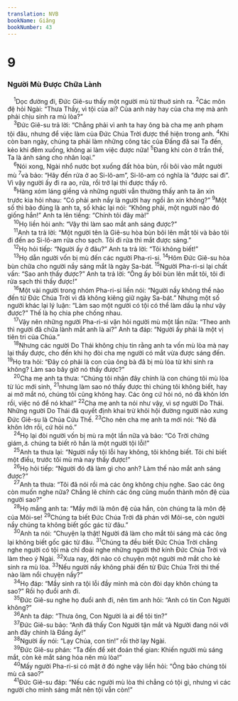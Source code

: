 ```yaml
---
translation: NVB
bookName: Giăng 
bookNumber: 43
---
```


<div class="title"><h1>9</h1><h3>Người Mù Được Chữa Lành </h3></div>
<span class="verse gi_9_1"> <sup>1</sup>Dọc đường đi, Đức Giê-su thấy một người mù từ thuở sinh ra. </span>
<span class="verse gi_9_2"><sup>2</sup>Các môn đệ hỏi Ngài: “Thưa Thầy, vì tội của ai? Của anh này hay của cha mẹ mà anh phải chịu sinh ra mù lòa?” <br/></span>
<span class="verse gi_9_3"> <sup>3</sup>Đức Giê-su trả lời: “Chẳng phải vì anh ta hay ông bà cha mẹ anh phạm tội đâu, nhưng để việc làm của Đức Chúa Trời được thể hiện trong anh. </span>
<span class="verse gi_9_4"><sup>4</sup>Khi còn ban ngày, chúng ta phải làm những công tác của Đấng đã sai Ta đến, kẻo khi đêm xuống, không ai làm việc được nữa! </span>
<span class="verse gi_9_5"><sup>5</sup>Đang khi còn ở trần thế, Ta là ánh sáng cho nhân loại.” <br/></span>
<span class="verse gi_9_6"> <sup>6</sup>Nói xong, Ngài nhổ nước bọt xuống đất hòa bùn, rồi bôi vào mắt người mù </span>
<span class="verse gi_9_7"><sup>7</sup>và bảo: “Hãy đến rửa ở ao Si-lô-am”, Si-lô-am có nghĩa là “được sai đi”. Vì vậy người ấy đi ra ao, rửa, rồi trở lại thì được thấy rõ. <br/></span>
<span class="verse gi_9_8"> <sup>8</sup>Hàng xóm láng giềng và những người vẫn thường thấy anh ta ăn xin trước kia hỏi nhau: “Có phải anh nầy là người hay ngồi ăn xin không?” </span>
<span class="verse gi_9_9"><sup>9</sup>Một số thì bảo đúng là anh ta, số khác lại nói: “Không phải, một người nào đó giống hắn!” Anh ta lên tiếng: “Chính tôi đây mà!” <br/></span>
<span class="verse gi_9_10"> <sup>10</sup>Họ liền hỏi anh: “Vậy thì làm sao mắt anh sáng được?” <br/></span>
<span class="verse gi_9_11"> <sup>11</sup>Anh ta trả lời: “Một người tên là Giê-su hòa bùn bôi lên mắt tôi và bảo tôi đi đến ao Si-lô-am rửa cho sạch. Tôi đi rửa thì mắt được sáng.” <br/></span>
<span class="verse gi_9_12"> <sup>12</sup>Họ hỏi tiếp: “Người ấy ở đâu?” Anh ta trả lời: “Tôi không biết!” <br/></span>
<span class="verse gi_9_13"> <sup>13</sup>Họ dẫn người vốn bị mù đến các người Pha-ri-si. </span>
<span class="verse gi_9_14"><sup>14</sup>Hôm Đức Giê-su hòa bùn chữa cho người nầy sáng mắt là ngày Sa-bát. </span>
<span class="verse gi_9_15"><sup>15</sup>Người Pha-ri-si lại chất vấn: “Sao anh thấy được?” Anh ta trả lời: “Ông ấy bôi bùn lên mắt tôi, tôi đi rửa sạch thì thấy được!” <br/></span>
<span class="verse gi_9_16"> <sup>16</sup>Một vài người trong nhóm Pha-ri-si liền nói: “Người nầy không thể nào đến từ Đức Chúa Trời vì đã không kiêng giữ ngày Sa-bát.” Nhưng một số người khác lại lý luận: “Làm sao một người có tội có thể làm dấu lạ như vậy được?” Thế là họ chia phe chống nhau. <br/></span>
<span class="verse gi_9_17"> <sup>17</sup>Vậy nên những người Pha-ri-si vặn hỏi người mù một lần nữa: “Theo anh thì người đã chữa lành mắt anh là ai?” Anh ta đáp: “Người ấy phải là một vị tiên tri của Chúa.” <br/></span>
<span class="verse gi_9_18"> <sup>18</sup>Nhưng các người Do Thái không chịu tin rằng anh ta vốn mù lòa mà nay lại thấy được, cho đến khi họ đòi cha mẹ người có mắt vừa được sáng đến. </span>
<span class="verse gi_9_19"><sup>19</sup>Họ tra hỏi: “Đây có phải là con của ông bà đã bị mù lòa từ khi sinh ra không? Làm sao bây giờ nó thấy được?” <br/></span>
<span class="verse gi_9_20"> <sup>20</sup>Cha mẹ anh ta thưa: “Chúng tôi nhận đây chính là con chúng tôi mù lòa từ lúc mới sinh, </span>
<span class="verse gi_9_21"><sup>21</sup>nhưng làm sao nó thấy được thì chúng tôi không biết, hay ai mở mắt nó, chúng tôi cũng không hay. Các ông cứ hỏi nó, nó đã khôn lớn rồi, việc nó để nó khai!” </span>
<span class="verse gi_9_22"><sup>22</sup>Cha mẹ anh ta nói như vậy, vì sợ người Do Thái. Những người Do Thái đã quyết định khai trừ khỏi hội đường người nào xưng Đức Giê-su là Chúa Cứu Thế. </span>
<span class="verse gi_9_23"><sup>23</sup>Cho nên cha mẹ anh ta mới nói: “Nó đã khôn lớn rồi, cứ hỏi nó.” <br/></span>
<span class="verse gi_9_24"> <sup>24</sup>Họ lại đòi người vốn bị mù ra một lần nữa và bảo: “Có Trời chứng giám,<a data-toggle="tooltip" data-placement="bottom" title="Ctd: Vinh quang quy về Đức Chúa Trời. Một lối thề thốt của người Do Thái">⚓</a> chúng ta biết rõ hắn là một người tội lỗi!” <br/></span>
<span class="verse gi_9_25"> <sup>25</sup>Anh ta thưa lại: “Người nầy tội lỗi hay không, tôi không biết. Tôi chỉ biết một điều, trước tôi mù mà nay thấy được!” <br/></span>
<span class="verse gi_9_26"> <sup>26</sup>Họ hỏi tiếp: “Người đó đã làm gì cho anh? Làm thế nào mắt anh sáng được?” <br/></span>
<span class="verse gi_9_27"> <sup>27</sup>Anh ta thưa: “Tôi đã nói rồi mà các ông không chịu nghe. Sao các ông còn muốn nghe nữa? Chẳng lẽ chính các ông cũng muốn thành môn đệ của người sao?” <br/></span>
<span class="verse gi_9_28"> <sup>28</sup>Họ mắng anh ta: “Mầy mới là môn đệ của hắn, còn chúng ta là môn đệ của Môi-se! </span>
<span class="verse gi_9_29"><sup>29</sup>Chúng ta biết Đức Chúa Trời đã phán với Môi-se, còn người nầy chúng ta không biết gốc gác từ đâu.” <br/></span>
<span class="verse gi_9_30"> <sup>30</sup>Anh ta nói: “Chuyện lạ thật! Người đã làm cho mắt tôi sáng mà các ông lại không biết gốc gác từ đâu. </span>
<span class="verse gi_9_31"><sup>31</sup>Chúng ta đều biết Đức Chúa Trời chẳng nghe người có tội mà chỉ đoái nghe những người thờ kính Đức Chúa Trời và làm theo ý Ngài. </span>
<span class="verse gi_9_32"><sup>32</sup>Xưa nay, đời nào có chuyện một người mở mắt cho kẻ sinh ra mù lòa. </span>
<span class="verse gi_9_33"><sup>33</sup>Nếu người nầy không phải đến từ Đức Chúa Trời thì thế nào làm nổi chuyện nầy?” <br/></span>
<span class="verse gi_9_34"> <sup>34</sup>Họ đáp: “Mầy sinh ra tội lỗi đầy mình mà còn đòi dạy khôn chúng ta sao?” Rồi họ đuổi anh đi. <br/></span>
<span class="verse gi_9_35"> <sup>35</sup>Đức Giê-su nghe họ đuổi anh đi, nên tìm anh hỏi: “Anh có tin Con Người không?” <br/></span>
<span class="verse gi_9_36"> <sup>36</sup>Anh ta đáp: “Thưa ông, Con Người là ai để tôi tin?” <br/></span>
<span class="verse gi_9_37"> <sup>37</sup>Đức Giê-su bảo: “Anh đã thấy Con Người tận mắt và Người đang nói với anh đây chính là Đấng ấy!” <br/></span>
<span class="verse gi_9_38"> <sup>38</sup>Người ấy nói: “Lạy Chúa, con tin!” rồi thờ lạy Ngài. <br/></span>
<span class="verse gi_9_39"> <sup>39</sup>Đức Giê-su phán: “Ta đến để xét đoán thế gian: Khiến người mù sáng mắt, còn kẻ mắt sáng hóa nên mù lòa!” <br/></span>
<span class="verse gi_9_40"> <sup>40</sup>Mấy người Pha-ri-si có mặt ở đó nghe vậy liền hỏi: “Ông bảo chúng tôi mù cả sao?” <br/></span>
<span class="verse gi_9_41"> <sup>41</sup>Đức Giê-su đáp: “Nếu các người mù lòa thì chẳng có tội gì, nhưng vì các người cho mình sáng mắt nên tội vẫn còn!” <br/></span>
